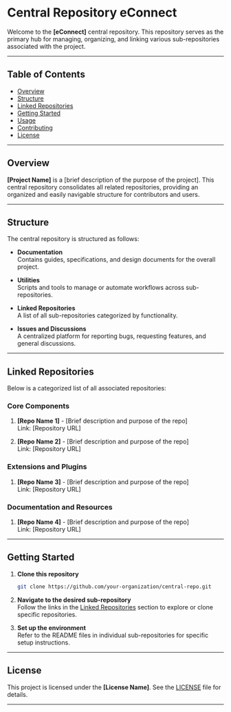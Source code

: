 
# Central Repository eConnect

Welcome to the **[eConnect]** central repository. This repository serves as the primary hub for managing, organizing, and linking various sub-repositories associated with the project.

---

## Table of Contents
- [Overview](#overview)
- [Structure](#structure)
- [Linked Repositories](#linked-repositories)
- [Getting Started](#getting-started)
- [Usage](#usage)
- [Contributing](#contributing)
- [License](#license)

---

## Overview

**[Project Name]** is a [brief description of the purpose of the project]. This central repository consolidates all related repositories, providing an organized and easily navigable structure for contributors and users.

---

## Structure

The central repository is structured as follows:

- **Documentation**  
  Contains guides, specifications, and design documents for the overall project.

- **Utilities**  
  Scripts and tools to manage or automate workflows across sub-repositories.

- **Linked Repositories**  
  A list of all sub-repositories categorized by functionality.

- **Issues and Discussions**  
  A centralized platform for reporting bugs, requesting features, and general discussions.

---

## Linked Repositories

Below is a categorized list of all associated repositories:

### Core Components
1. **[Repo Name 1]** - [Brief description and purpose of the repo]  
   Link: [Repository URL]

2. **[Repo Name 2]** - [Brief description and purpose of the repo]  
   Link: [Repository URL]

### Extensions and Plugins
1. **[Repo Name 3]** - [Brief description and purpose of the repo]  
   Link: [Repository URL]

### Documentation and Resources
1. **[Repo Name 4]** - [Brief description and purpose of the repo]  
   Link: [Repository URL]

---

## Getting Started

1. **Clone this repository**  
   ```bash
   git clone https://github.com/your-organization/central-repo.git
   ```

2. **Navigate to the desired sub-repository**  
   Follow the links in the [Linked Repositories](#linked-repositories) section to explore or clone specific repositories.

3. **Set up the environment**  
   Refer to the README files in individual sub-repositories for specific setup instructions.


---

## License

This project is licensed under the **[License Name]**. See the [LICENSE](LICENSE) file for details.

---
